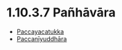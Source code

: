 

# 1.10.3.7 Pañhāvāra

* [Paccayacatukka](1.10.3.7/Paccayacatukka.md)
* [Paccanīyuddhāra](1.10.3.7/Paccaniyuddhara.md)



